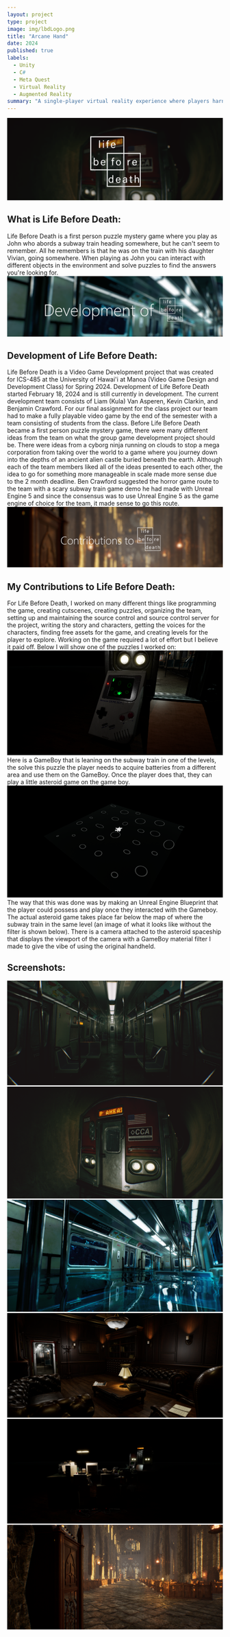 ```yaml
---
layout: project
type: project
image: img/lbdLogo.png
title: "Arcane Hand"
date: 2024
published: true
labels:
  - Unity
  - C#
  - Meta Quest
  - Virtual Reality
  - Augmented Reality
summary: "A single-player virtual reality experience where players harness the power of hand gestures to conjure spells and battle enemies."
---
```



<img class="img-fluid" src="../img/LBD_Banner.png">

<h2 id="introduction">What is Life Before Death:</h2>
Life Before Death is a first person puzzle mystery game where you play as John who abords a subway train heading somewhere, but he can't seem to remember. All he remembers is that he was on the train with his daughter Vivian, going somewhere. When playing as John you can interact with different objects in the environment and solve puzzles to find the answers you're looking for.
<br>
<img class="img-fluid" src="../img/DevelopmentOfLBD_Banner.png">
<h2 id="introduction">Development of Life Before Death:</h2>
Life Before Death is a Video Game Development project that was created for ICS-485 at the University of Hawai'i at Manoa (Video Game Design and Development Class) for Spring 2024. Development of Life Before Death started February 18, 2024 and is still currently in development. The current development team consists of Liam (Kula) Van Asperen, Kevin Clarkin, and Benjamin Crawford. For our final assignment for the class project our team had to make a fully playable video game by the end of the semester with a team consisting of students from the class. Before Life Before Death became a first person puzzle mystery game, there were many different ideas from the team on what the group game development project should be. There were ideas from a cyborg ninja running on clouds to stop a mega corporation from taking over the world to a game where you journey down into the depths of an ancient alien castle buried beneath the earth. Although each of the team members liked all of the ideas presented to each other, the idea to go for something more manageable in scale made more sense due to the 2 month deadline. Ben Crawford suggested the horror game route to the team with a scary subway train game demo he had made with Unreal Engine 5 and since the consensus was to use Unreal Engine 5 as the game engine of choice for the team, it made sense to go this route.  
<br>
<img class="img-fluid" src="../img/ContributionstoLBD.png">
<h2 id="introduction">My Contributions to Life Before Death:</h2>
For Life Before Death, I worked on many different things like programming the game, creating cutscenes, creating puzzles, organizing the team, setting up and maintaining the source control and source control server for the project, writing the story and characters, getting the voices for the characters, finding free assets for the game, and creating levels for the player to explore. Working on the game required a lot of effort but I believe it paid off. Below I will show one of the puzzles I worked on:
<br>
<img class="img-fluid" src="../img/DemoGameBoyImage.png">
<br>
Here is a GameBoy that is leaning on the subway train in one of the levels, the solve this puzzle the player needs to acquire batteries from a different area and use them on the GameBoy. Once the player does that, they can play a little asteroid game on the game boy.
<br>
<img class="img-fluid" src="../img/DemoGameBoyImage2.png">
<br>
The way that this was done was by making an Unreal Engine Blueprint that the player could possess and play once they interacted with the Gameboy. The actual asteroid game takes place far below the map of where the subway train in the same level (an image of what it looks like without the filter is shown below). There is a camera attached to the asteroid spaceship that displays the viewport of the camera with a GameBoy material filter I made to give the vibe of using the original handheld.



<h2>Screenshots:</h2>
<img class="img-fluid" src="../img/HighresScreenshot00004.png">
<img class="img-fluid" src="../img/HighresScreenshot00005.png">
<img class="img-fluid" src="../img/HighresScreenshot00990.png">
<img class="img-fluid" src="../img/HighresScreenshot00001.png">
<img class="img-fluid" src="../img/HighresScreenshot00002.png">
<img class="img-fluid" src="../img/HighresScreenshot00003.png">



